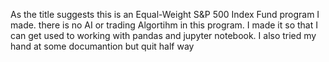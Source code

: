 As the title suggests this is an Equal-Weight S&P 500 Index Fund program I made.
there is no AI or trading Algortihm in this program. I made it so that I can get used to working with pandas and jupyter notebook.
I also tried my hand at some documantion but quit half way
